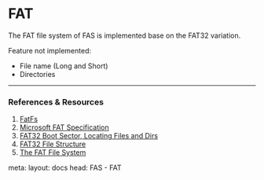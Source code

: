 # FAT
The FAT file system of FAS is implemented base on the FAT32 variation.


Feature not implemented:
  - File name (Long and Short)
  - Directories

---
### References & Resources
1. <a href="http://elm-chan.org/fsw/ff/00index_e.html" target="_blank" rel="noopener">FatFs</a>
2. <a href="https://download.microsoft.com/download/1/6/1/161ba512-40e2-4cc9-843a-923143f3456c/fatgen103.doc" target="_blank" rel="noopener">Microsoft FAT Specification</a>
3. <a href="https://www.cs.fsu.edu/~cop4610t/lectures/project3/Week11/Slides_week11.pdf" target="_blank" rel="noopener">FAT32 Boot Sector,
Locating Files and Dirs</a>
3. <a href="https://cscie92.dce.harvard.edu/spring2021/slides/FAT32%20File%20Structure.pdf" target="_blank" rel="noopener">FAT32 File Structure</a>
4. <a href="http://www.c-jump.com/CIS24/Slides/FAT/lecture.html" target="_blank" rel="noopener">The FAT File System
</a>



<route lang="yaml">
meta:
  layout: docs
  head: FAS - FAT
</route>
